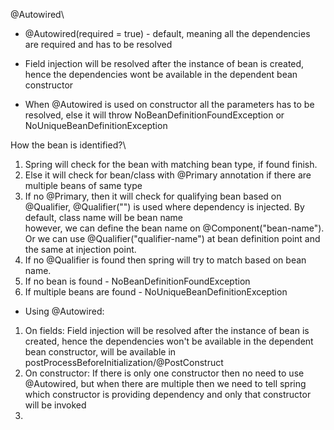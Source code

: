 @Autowired\

* @Autowired(required = true) - default, meaning all the dependencies are required and has to be resolved


* Field injection will be resolved after the instance of bean is created, hence the dependencies wont be available in the dependent bean constructor

* When @Autowired is used on constructor all the parameters has to be resolved, else it will throw NoBeanDefinitionFoundException or NoUniqueBeanDefinitionException


How the bean is identified?\
1. Spring will check for the bean with matching bean type, if found finish.
2. Else it will check for bean/class with @Primary annotation if there are multiple beans of same type
3. If no @Primary, then it will check for qualifying bean based on @Qualifier, @Qualifier("<beanName>") is used where dependency is injected. By default, class name will be bean name\
    however, we can define the bean name on @Component("bean-name"). Or we can use @Qualifier("qualifier-name") at bean definition point and the same at injection point.
4. If no @Qualifier is found then spring will try to match based on bean name.
5. If no bean is found - NoBeanDefinitionFoundException
6. If multiple beans are found  - NoUniqueBeanDefinitionException


* Using @Autowired:
1. On fields: Field injection will be resolved after the instance of bean is created, hence the dependencies won't be available in the dependent bean constructor, will be available in postProcessBeforeInitialization/@PostConstruct
2. On constructor: If there is only one constructor then no need to use @Autowired, but when there are multiple then we need to tell spring which constructor is providing dependency and only that constructor will be invoked
3. 